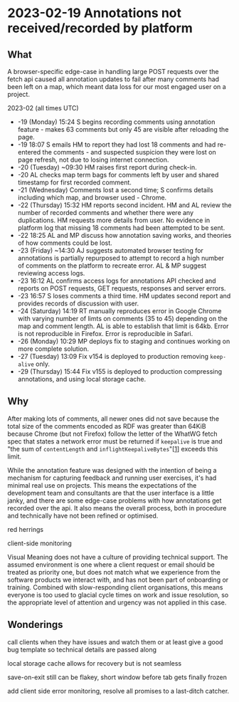 # 2023-02-19 Annotations not received/recorded by platform

## What

A browser-specific edge-case in handling large POST requests over the fetch api caused all annotation updates to fail after many comments had been left on a map, which meant data loss for our most engaged user on a project.

2023-02 (all times UTC)

* -19 (Monday) 15:24 S begins recording comments using annotation feature - makes 63 comments but only 45 are visible after reloading the page.
* -19 18:07 S emails HM to report they had lost 18 comments and had re-entered the comments - and suspected suspicion they were lost on page refresh, not due to losing internet connection.
* -20 (Tuesday) ~09:30 HM raises first report during check-in.
* -20 AL checks map term bags for comments left by user and shared timestamp for first recorded comment.
* -21 (Wednesday) Comments lost a second time; S confirms details including which map, and browser used - Chrome.
* -22 (Thursday) 15:32 HM reports second incident. HM and AL review the number of recorded comments and whether there were any duplications. HM requests more details from user. No evidence in platform log that missing 18 comments had been attempted to be sent.
* -22 18:25 AL and MP discuss how annotation saving works, and theories of how comments could be lost.
* -23 (Friday) ~14:30 AJ suggests automated browser testing for annotations is partially repurposed to attempt to record a high number of comments on the platform to recreate error. AL & MP suggest reviewing access logs. 
* -23 16:12 AL confirms access logs for annotations API checked and reports on POST requests, GET requests, responses and server errors.
* -23 16:57 S loses comments a third time. HM updates second report and provides records of discussion with user. 
* -24 (Saturday) 14:19 RT manually reproduces error in Google Chrome with varying number of limts on comments (35 to 45) depending on the map and comment length. AL is able to establish that limit is 64kb. Error is not reproducible in Firefox. Error is reproducible in Safari.
* -26 (Monday) 10:29 MP deploys fix to staging and continues working on more complete solution.
* -27 (Tuesday) 13:09 Fix v154 is deployed to production removing `keep-alive` only.
* -29 (Thursday) 15:44 Fix v155 is deployed to production compressing annotations, and using local storage cache.


## Why

After making lots of comments, all newer ones did not save
because the total size of the comments encoded as RDF was greater than 64KiB
because Chrome (but not Firefox) follow the letter of the WhatWG fetch spec
that states a network error must be returned if `keepalive` is true and "the sum of `contentLength` and `inflightKeepaliveBytes`"[[1]] exceeds this limit.

While the annotation feature was designed with the intention of being a mechanism for capturing feedback and running user exercises, it's had minimal real use on projects. This means the expectations of the development team and consultants are that the user interface is a little janky, and there are some edge-case problems with how annotations get recorded over the api. It also means the overall process, both in procedure and technically have not been refined or optimised.

red herrings

client-side monitoring

Visual Meaning does not have a culture of providing technical support. The assumed environment is one where a client request or email should be treated as priority one, but does not match what we experience from the software products we interact with, and has not been part of onboarding or training. Combined with slow-responding client organisations, this means everyone is too used to glacial cycle times on work and issue resolution, so the appropriate level of attention and urgency was not applied in this case.


## Wonderings

call clients when they have issues and watch them
or at least give a good bug template so technical details are passed along

local storage cache allows for recovery but is not seamless

save-on-exit still can be flakey, short window before tab gets finally frozen

add client side error monitoring, resolve all promises to a last-ditch catcher.



[1]: https://fetch.spec.whatwg.org/#http-network-or-cache-fetch
